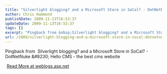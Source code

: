 ```yaml
---
title: "Silverlight blogging? and a Microsoft Store in SoCal? - DotNetNuke &#8230; Hello CMS - the best cms website"
author: Chris Hammond
publishDate: 2009-11-13T16:53:37
updateDate: 2009-11-13T16:53:37
tags: []
excerpt: "Pingback from &nbsp;Silverlight blogging? and a Microsoft Store in SoCal? - DotNetNuke &amp;#8230; Hello CMS - the best cms website "
url: /2009/silverlight-blogging-and-a-microsoft-store-in-socal-dotnetnuke-8230-hello-cms-the-best-cms-website  # Use the generated URL with year
---
```

<p>Pingback from &nbsp;Silverlight blogging? and a Microsoft Store in SoCal? - DotNetNuke &amp;#8230; Hello CMS - the best cms website</p> <img src="https://weblogs.asp.net/aggbug.aspx?PostID=7241336" width="1" height="1"> <a href="https://weblogs.asp.net/christoc/archive/2009/10/26/silverlight-blogging-and-a-microsoft-store-in-socal.aspx#7241336">Read More at weblogs.asp.net</a>
